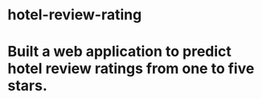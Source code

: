 # hotel-review-rating

# Built a web application to predict hotel review ratings from one to five stars.
